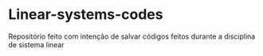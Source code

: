 # Linear-systems-codes
Repositório feito com intenção de salvar códigos feitos durante a disciplina de sistema linear
